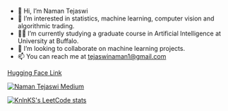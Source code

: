 - 👋 Hi, I’m Naman Tejaswi
- 👀 I’m interested in statistics, machine learning, computer vision and algorithmic trading. 
- 👨‍🎓 I’m currently studying a graduate course in Artificial Intelligence at University at Buffalo.
- 💞️ I’m looking to collaborate on machine learning projects.
- 📫 You can reach me at tejaswinaman1@gmail.com 


[Hugging Face Link](https://huggingface.co/namantjeaswi) 

[![Naman Tejaswi Medium](https://mediumblog-cards.vercel.app/getMediumBlogs?username=NamanTejaswi_13843)](https://medium.com/@NamanTejaswi_13843)

[![KnlnKS's LeetCode stats](https://leetcode-stats-six.vercel.app/?username=namantejaswi)](https://github.com/namantejaswi/leetcode-stats)

<!--[![Naman's GitHub stats](https://github-readme-stats.vercel.app/api?username=namantejaswi&theme=algolia)]

<!--[![Top Languages used](https://github-readme-stats.vercel.app/api/top-langs/?username=namantejaswi)]-->

<!---
namantejaswi/namantejaswi is a ✨ special ✨ repository because its `README.md` (this file) appears on your GitHub profile.
You can click the Preview link to take a look at your changes.
--->


